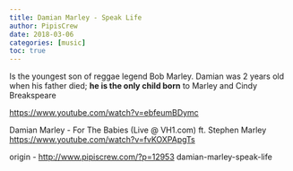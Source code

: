 ```yaml
---
title: Damian Marley - Speak Life
author: PipisCrew
date: 2018-03-06
categories: [music]
toc: true
---
```


Is the youngest son of reggae legend Bob Marley. Damian was 2 years old when his father died; **he is the only child born** to Marley and Cindy Breakspeare

https://www.youtube.com/watch?v=ebfeumBDymc

Damian Marley - For The Babies (Live @ VH1.com) ft. Stephen Marley
https://www.youtube.com/watch?v=fvKOXPApgTs

origin - http://www.pipiscrew.com/?p=12953 damian-marley-speak-life